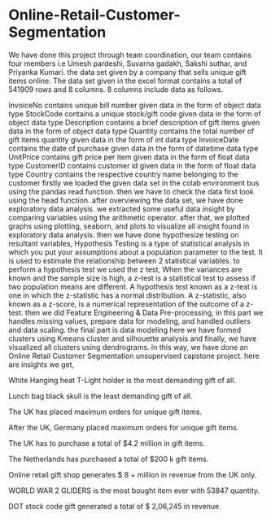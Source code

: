 # Online-Retail-Customer-Segmentation
We have done this project through team coordination, our team contains four members i.e Umesh pardeshi, Suvarna gadakh, Sakshi suthar, and Priyanka Kumari. the data set given by a company that sells unique gift items online. The data set given in the excel format contains a total of 541909 rows and 8 columns. 8 columns include data as follows.

InvoiceNo contains unique bill number given data in the form of object data type StockCode contains a unique stock/gift code given data in the form of object data type Description contains a brief description of gift items given data in the form of object data type Quantity contains the total number of gift items quantity given data in the form of int data type InvoiceDate contains the date of purchase given data in the form of datetime data type UnitPrice contains gift price per item given data in the form of float data type CustomerID contains customer id given data in the form of float data type Country contains the respective country name belonging to the customer firstly we loaded the given data set in the colab environment bus using the pandas read function. then we have to check the data first look using the head function. after overviewing the data set, we have done exploratory data analysis. we extracted some useful data insight by comparing variables using the arithmetic operator. after that, we plotted graphs using plotting, seaborn, and plots to visualize all insight found in exploratory data analysis. then we have done hypothesize testing on resultant variables, Hypothesis Testing is a type of statistical analysis in which you put your assumptions about a population parameter to the test. It is used to estimate the relationship between 2 statistical variables. to perform a hypothesis test we used the z test, When the variances are known and the sample size is high, a z-test is a statistical test to assess if two population means are different. A hypothesis test known as a z-test is one in which the z-statistic has a normal distribution. A z-statistic, also known as a z-score, is a numerical representation of the outcome of a z-test. then we did Feature Engineering & Data Pre-processing, in this part we handles missing values, prepare data for modeling, and handled outliers and data scaling. the final part is data modeling here we have formed clusters using Kmeans cluster and silhouette analysis and finally, we have visualized all clusters using dendrograms. in this way, we have done an Online Retail Customer Segmentation unsupervised capstone project. here are insights we get,

White Hanging heat T-Light holder is the most demanding gift of all.

Lunch bag black skull is the least demanding gift of all.

The UK has placed maximum orders for unique gift items.

After the UK, Germany placed maximum orders for unique gift items.

The UK has to purchase a total of $4.2 million in gift items.

The Netherlands has purchased a total of $200 k gift items.

Online retail gift shop generates $ 8 + million in revenue from the UK only.

WORLD WAR 2 GLIDERS is the most bought item ever with 53847 quantity.

DOT stock code gift generated a total of $ 2,06,245 in revenue.
